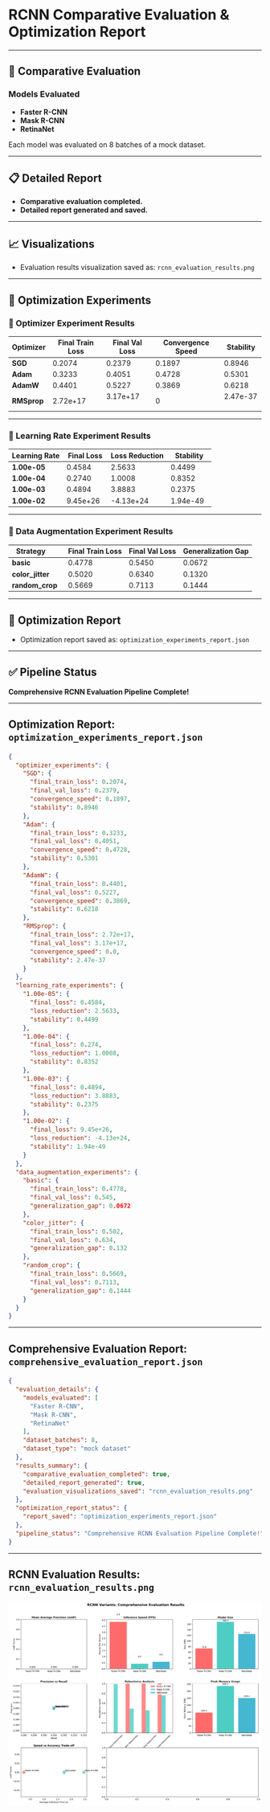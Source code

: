 # RCNN Comparative Evaluation & Optimization Report

-----

## 🚀 Comparative Evaluation

### Models Evaluated

  - **Faster R-CNN**
  - **Mask R-CNN**
  - **RetinaNet**

Each model was evaluated on 8 batches of a mock dataset.

-----

## 📋 Detailed Report

  - **Comparative evaluation completed.**
  - **Detailed report generated and saved.**

-----

## 📈 Visualizations

  - Evaluation results visualization saved as: `rcnn_evaluation_results.png`

-----

## 🔧 Optimization Experiments

### 📝 Optimizer Experiment Results

| Optimizer | Final Train Loss | Final Val Loss | Convergence Speed | Stability |
|-----------|-----------------|---------------|-------------------|-----------|
| **SGD**   | 0.2074          | 0.2379        | 0.1897            | 0.8946    |
| **Adam**  | 0.3233          | 0.4051        | 0.4728            | 0.5301    |
| **AdamW** | 0.4401          | 0.5227        | 0.3869            | 0.6218    |
| **RMSprop** | 2.72e+17      | 3.17e+17      | 0                 | 2.47e-37  |

-----

### 📝 Learning Rate Experiment Results

| Learning Rate | Final Loss | Loss Reduction | Stability |
|---------------|-----------|----------------|-----------|
| **1.00e-05**  | 0.4584    | 2.5633         | 0.4499    |
| **1.00e-04**  | 0.2740    | 1.0008         | 0.8352    |
| **1.00e-03**  | 0.4894    | 3.8883         | 0.2375    |
| **1.00e-02**  | 9.45e+26  | -4.13e+24      | 1.94e-49  |

-----

### 📝 Data Augmentation Experiment Results

| Strategy      | Final Train Loss | Final Val Loss | Generalization Gap |
|---------------|-----------------|----------------|--------------------|
| **basic**     | 0.4778          | 0.5450         | 0.0672             |
| **color\_jitter** | 0.5020       | 0.6340         | 0.1320             |
| **random\_crop**  | 0.5669       | 0.7113         | 0.1444             |

-----

## 📑 Optimization Report

  - Optimization report saved as: `optimization_experiments_report.json`

-----

## ✅ Pipeline Status

**Comprehensive RCNN Evaluation Pipeline Complete\!**

-----

## Optimization Report: `optimization_experiments_report.json`

```json
{
  "optimizer_experiments": {
    "SGD": {
      "final_train_loss": 0.2074,
      "final_val_loss": 0.2379,
      "convergence_speed": 0.1897,
      "stability": 0.8946
    },
    "Adam": {
      "final_train_loss": 0.3233,
      "final_val_loss": 0.4051,
      "convergence_speed": 0.4728,
      "stability": 0.5301
    },
    "AdamW": {
      "final_train_loss": 0.4401,
      "final_val_loss": 0.5227,
      "convergence_speed": 0.3869,
      "stability": 0.6218
    },
    "RMSprop": {
      "final_train_loss": 2.72e+17,
      "final_val_loss": 3.17e+17,
      "convergence_speed": 0.0,
      "stability": 2.47e-37
    }
  },
  "learning_rate_experiments": {
    "1.00e-05": {
      "final_loss": 0.4584,
      "loss_reduction": 2.5633,
      "stability": 0.4499
    },
    "1.00e-04": {
      "final_loss": 0.274,
      "loss_reduction": 1.0008,
      "stability": 0.8352
    },
    "1.00e-03": {
      "final_loss": 0.4894,
      "loss_reduction": 3.8883,
      "stability": 0.2375
    },
    "1.00e-02": {
      "final_loss": 9.45e+26,
      "loss_reduction": -4.13e+24,
      "stability": 1.94e-49
    }
  },
  "data_augmentation_experiments": {
    "basic": {
      "final_train_loss": 0.4778,
      "final_val_loss": 0.545,
      "generalization_gap": 0.0672
    },
    "color_jitter": {
      "final_train_loss": 0.502,
      "final_val_loss": 0.634,
      "generalization_gap": 0.132
    },
    "random_crop": {
      "final_train_loss": 0.5669,
      "final_val_loss": 0.7113,
      "generalization_gap": 0.1444
    }
  }
}
```

-----

## Comprehensive Evaluation Report: `comprehensive_evaluation_report.json`

```json
{
  "evaluation_details": {
    "models_evaluated": [
      "Faster R-CNN",
      "Mask R-CNN",
      "RetinaNet"
    ],
    "dataset_batches": 8,
    "dataset_type": "mock dataset"
  },
  "results_summary": {
    "comparative_evaluation_completed": true,
    "detailed_report_generated": true,
    "evaluation_visualizations_saved": "rcnn_evaluation_results.png"
  },
  "optimization_report_status": {
    "report_saved": "optimization_experiments_report.json"
  },
  "pipeline_status": "Comprehensive RCNN Evaluation Pipeline Complete!"
}
```

-----

## RCNN Evaluation Results: `rcnn_evaluation_results.png`
![RCNN Evaluation Results](rcnn_evaluation_results.png)